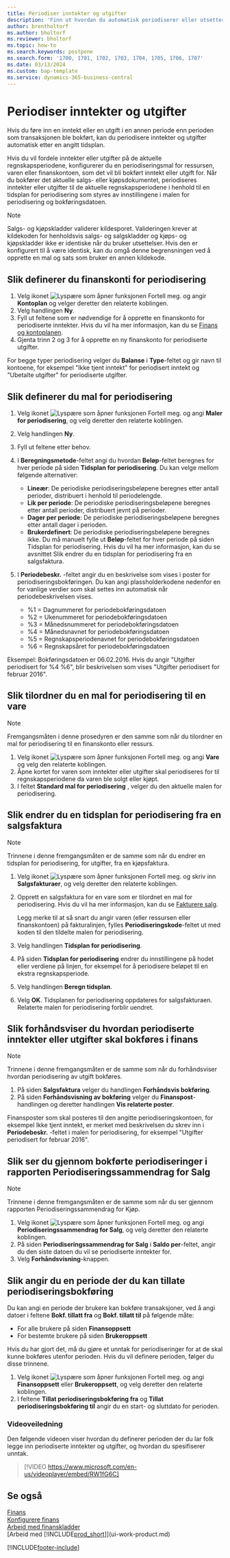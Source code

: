 ```yaml
---
title: Periodiser inntekter og utgifter
description: 'Finn ut hvordan du automatisk periodiserer eller utsetter inntekter og utgifter i perioder da transaksjonen ikke ble bokført i, eller utsetter dem etter en angitt tidsplan.'
author: brentholtorf
ms.author: bholtorf
ms.reviewer: bholtorf
ms.topic: how-to
ms.search.keywords: postpone
ms.search.form: '1700, 1701, 1702, 1703, 1704, 1705, 1706, 1707'
ms.date: 03/13/2024
ms.custom: bap-template
ms.service: dynamics-365-business-central
---
```

# <a name="defer-revenues-and-expenses"></a>Periodiser inntekter og utgifter

Hvis du føre inn en inntekt eller en utgift i en annen periode enn perioden som transaksjonen ble bokført, kan du periodisere inntekter og utgifter automatisk etter en angitt tidsplan.

Hvis du vil fordele inntekter eller utgifter på de aktuelle regnskapsperiodene, konfigurerer du en periodiseringsmal for ressursen, varen eller finanskontoen, som det vil bli bokført inntekt eller utgift for. Når du bokfører det aktuelle salgs- eller kjøpsdokumentet, periodiseres inntekter eller utgifter til de aktuelle regnskapsperiodene i henhold til en tidsplan for periodisering som styres av innstillingene i malen for periodisering og bokføringsdatoen.

> [!NOTE]
> Salgs- og kjøpskladder validerer kildesporet. Valideringen krever at kildekoden for henholdsvis salgs- og salgskladder og kjøps- og kjøpskladder ikke er identiske når du bruker utsettelser. Hvis den er konfigurert til å være identisk, kan du omgå denne begrensningen ved å opprette en mal og sats som bruker en annen kildekode.

## <a name="to-set-up-a-gl-account-for-deferral"></a>Slik definerer du finanskonti for periodisering

1. Velg ikonet ![Lyspære som åpner funksjonen Fortell meg.](media/ui-search/search_small.png "Fortell hva du vil gjøre") og angir **Kontoplan** og velger deretter den relaterte koblingen.
2. Velg handlingen **Ny**.
3. Fyll ut feltene som er nødvendige for å opprette en finanskonto for periodiserte inntekter. Hvis du vil ha mer informasjon, kan du se [Finans og kontoplanen](finance-general-ledger.md).
4. Gjenta trinn 2 og 3 for å opprette en ny finanskonto for periodiserte utgifter.

For begge typer periodisering velger du **Balanse** i **Type**-feltet og gir navn til kontoene, for eksempel "Ikke tjent inntekt" for periodisert inntekt og "Ubetalte utgifter" for periodiserte utgifter.

## <a name="to-set-up-a-deferral-template"></a>Slik definerer du mal for periodisering

1. Velg ikonet ![Lyspære som åpner funksjonen Fortell meg.](media/ui-search/search_small.png "Fortell hva du vil gjøre") og angi **Maler for periodisering**, og velg deretter den relaterte koblingen.
2. Velg handlingen **Ny**.
3. Fyll ut feltene etter behov.
4. I **Beregningsmetode**-feltet angi du hvordan **Beløp**-feltet beregnes for hver periode på siden **Tidsplan for periodisering**. Du kan velge mellom følgende alternativer:

   * **Lineær**: De periodiske periodiseringsbeløpene beregnes etter antall perioder, distribuert i henhold til periodelengde.
   * **Lik per periode**: De periodiske periodiseringsbeløpene beregnes etter antall perioder, distribuert jevnt på perioder.
   * **Dager per periode**: De periodiske periodiseringsbeløpene beregnes etter antall dager i perioden.
   * **Brukerdefinert**: De periodiske periodiseringsbeløpene beregnes ikke. Du må manuelt fylle ut **Beløp**-feltet for hver periode på siden Tidsplan for periodisering. Hvis du vil ha mer informasjon, kan du se avsnittet Slik endrer du en tidsplan for periodisering fra en salgsfaktura.
5. I **Periodebeskr.** -feltet angir du en beskrivelse som vises i poster for periodiseringsbokføringen. Du kan angi plassholderkodene nedenfor en for vanlige verdier som skal settes inn automatisk når periodebeskrivelsen vises.

   * %1 = Dagnummeret for periodebokføringsdatoen
   * %2 = Ukenummeret for periodebokføringsdatoen
   * %3 = Månedsnummeret for periodebokføringsdatoen
   * %4 = Månedsnavnet for periodebokføringsdatoen
   * %5 = Regnskapsperiodenavnet for periodebokføringsdatoen
   * %6 = Regnskapsåret for periodebokføringsdatoen

Eksempel: Bokføringsdatoen er 06.02.2016. Hvis du angir "Utgifter periodisert for %4 %6", blir beskrivelsen som vises "Utgifter periodisert for februar 2016".

## <a name="to-assign-a-deferral-template-to-an-item"></a>Slik tilordner du en mal for periodisering til en vare

> [!NOTE]  
> Fremgangsmåten i denne prosedyren er den samme som når du tilordner en mal for periodisering til en finanskonto eller ressurs.

1. Velg ikonet ![Lyspære som åpner funksjonen Fortell meg.](media/ui-search/search_small.png "Fortell hva du vil gjøre") og angi **Vare** og velg den relaterte koblingen.
2. Åpne kortet for varen som inntekter eller utgifter skal periodiseres for til regnskapsperiodene da varen ble solgt eller kjøpt.
3. I feltet **Standard mal for periodisering** , velger du den aktuelle malen for periodisering.

## <a name="to-change-a-deferral-schedule-from-a-sales-invoice"></a>Slik endrer du en tidsplan for periodisering fra en salgsfaktura

> [!NOTE]  
> Trinnene i denne fremgangsmåten er de samme som når du endrer en tidsplan for periodisering, for utgifter, fra en kjøpsfaktura.

1. Velg ikonet ![Lyspære som åpner funksjonen Fortell meg.](media/ui-search/search_small.png "Fortell hva du vil gjøre") og skriv inn **Salgsfakturaer**, og velg deretter den relaterte koblingen.
2. Opprett en salgsfaktura for en vare som er tilordnet en mal for periodisering. Hvis du vil ha mer informasjon, kan du se [Fakturere salg](sales-how-invoice-sales.md).

    Legg merke til at så snart du angir varen (eller ressursen eller finanskontoen) på fakturalinjen, fylles **Periodiseringskode**-feltet ut med koden til den tildelte malen for periodisering.
3. Velg handlingen **Tidsplan for periodisering**.
4. På siden **Tidsplan for periodisering** endrer du innstillingene på hodet eller verdiene på linjen, for eksempel for å periodisere beløpet til en ekstra regnskapsperiode.
5. Velg handlingen **Beregn tidsplan**.
6. Velg **OK**. Tidsplanen for periodisering oppdateres for salgsfakturaen. Relaterte malen for periodisering forblir uendret.

## <a name="to-preview-how-deferred-revenues-or-expenses-will-be-posted-to-the-general-ledger"></a>Slik forhåndsviser du hvordan periodiserte inntekter eller utgifter skal bokføres i finans

> [!NOTE]  
> Trinnene i denne fremgangsmåten er de samme som når du forhåndsviser hvordan periodisering av utgift bokføres.

1. På siden **Salgsfaktura** velger du handlingen **Forhåndsvis bokføring**.
2. På siden **Forhåndsvisning av bokføring** velger du **Finanspost**-handlingen og deretter handlingen **Vis relaterte poster**.

Finansposter som skal posteres til den angitte periodiseringskontoen, for eksempel Ikke tjent inntekt, er merket med beskrivelsen du skrev inn i **Periodebeskr.** -feltet i malen for periodisering, for eksempel "Utgifter periodisert for februar 2016".

## <a name="to-review-posted-deferrals-in-the-sales-deferral-summary-report"></a>Slik ser du gjennom bokførte periodiseringer i rapporten Periodiseringssammendrag for Salg

> [!NOTE]  
> Trinnene i denne fremgangsmåten er de samme som når du ser gjennom rapporten Periodiseringssammendrag for Kjøp.

1. Velg ikonet ![Lyspære som åpner funksjonen Fortell meg.](media/ui-search/search_small.png "Fortell hva du vil gjøre") og angi **Periodiseringssammendrag for Salg**, og velg deretter den relaterte koblingen.
2. På siden **Periodiseringssammendrag for Salg** i **Saldo per**-feltet, angir du den siste datoen du vil se periodiserte inntekter for.
3. Velg **Forhåndsvisning**-knappen.

## <a name="to-specify-a-period-in-which-to-allow-deferral-posting"></a>Slik angir du en periode der du kan tillate periodiseringsbokføring

Du kan angi en periode der brukere kan bokføre transaksjoner, ved å angi datoer i feltene **Bokf. tillatt fra** og **Bokf. tillatt til** på følgende måte:

* For alle brukere på siden **Finansoppsett**
* For bestemte brukere på siden **Brukeroppsett**

Hvis du har gjort det, må du gjøre et unntak for periodiseringer for at de skal kunne bokføres utenfor perioden. Hvis du vil definere perioden, følger du disse trinnene.

1. Velg ikonet ![Lyspære som åpner funksjonen Fortell meg.](media/ui-search/search_small.png "Fortell hva du vil gjøre") og angi **Finansoppsett** eller **Brukeroppsett**, og velg deretter den relaterte koblingen.
2. I feltene **Tillat periodiseringsbokføring fra** og **Tillat periodiseringsbokføring til** angir du en start- og sluttdato for perioden.

### <a name="video-guidance"></a>Videoveiledning

Den følgende videoen viser hvordan du definerer perioden der du lar folk legge inn periodiserte inntekter og utgifter, og hvordan du spesifiserer unntak.

> [!VIDEO https://www.microsoft.com/en-us/videoplayer/embed/RW1fG6C]

## <a name="see-also"></a>Se også

[Finans](finance.md)  
[Konfigurere finans](finance-setup-finance.md)  
[Arbeid med finanskladder](ui-work-general-journals.md)  
[Arbeid med [!INCLUDE[prod_short](includes/prod_short.md)]](ui-work-product.md)


[!INCLUDE[footer-include](includes/footer-banner.md)]
